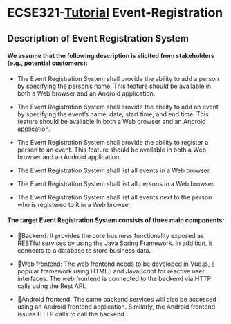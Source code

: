 # ECSE321-[Tutorial](https://mcgill-ecse321-winter2019.github.io/EventRegistration-Tutorials/#_backend_with_spring_and_java_jpa) Event-Registration

## Description of Event Registration System

#### We assume that the following description is elicited from stakeholders (e.g., potential customers):

- The Event Registration System shall provide the ability to add a person by specifying the person’s name. This feature should be available in both a Web browser and an Android application.

- The Event Registration System shall provide the ability to add an event by specifying the event’s name, date, start time, and end time. This feature should be available in both a Web browser and an Android application.

- The Event Registration System shall provide the ability to register a person to an event. This feature should be available in both a Web browser and an Android application.

- The Event Registration System shall list all events in a Web browser.

- The Event Registration System shall list all persons in a Web browser.

- The Event Registration System shall list all events next to the person who is registered to it in a Web browser.

#### The target Event Registration System consists of three main components:

- :star2:Backend: It provides the core business functionality exposed as RESTful services by using the Java Spring Framework. In addition, it connects to a database to store business data.

- :star2:Web frontend: The web frontend needs to be developed in Vue.js, a popular framework using HTML5 and JavaScript for reactive user interfaces. The web frontend is connected to the backend via HTTP calls using the Rest API.

- :star2:Android frontend: The same backend services will also be accessed using an Android frontend application. Similarly, the Android frontend issues HTTP calls to call the backend.
